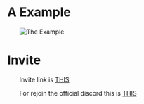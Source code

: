 # A Example
  
&nbsp;&nbsp;&nbsp;&nbsp;&nbsp;&nbsp; ![The Example](https://media.giphy.com/media/WZztLeJKIjEug0Px96/giphy.gif)

# Invite
&nbsp;&nbsp;&nbsp;&nbsp;&nbsp;&nbsp; Invite link is [THIS](https://coolcraft.ovh/memeshub)

&nbsp;&nbsp;&nbsp;&nbsp;&nbsp;&nbsp; For rejoin the official discord this is [THIS](https://discord.gg/SgWgxzbuCJ)
